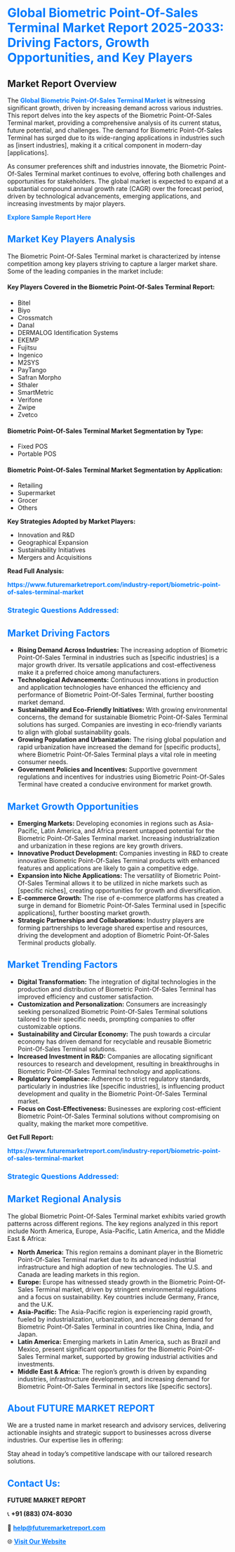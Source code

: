 <h1 style="color: #007BFF;">Global Biometric Point-Of-Sales Terminal Market Report 2025-2033: Driving Factors, Growth Opportunities, and Key Players</h1>

<section id="overview">
<h2>Market Report Overview</h2>
<p>The <a href="https://www.futuremarketreport.com/industry-report/biometric-point-of-sales-terminal-market" style="color: #007BFF; text-decoration: none;"><strong>Global Biometric Point-Of-Sales Terminal Market</strong></a> is witnessing significant growth, driven by increasing demand across various industries. This report delves into the key aspects of the Biometric Point-Of-Sales Terminal market, providing a comprehensive analysis of its current status, future potential, and challenges. The demand for Biometric Point-Of-Sales Terminal has surged due to its wide-ranging applications in industries such as [insert industries], making it a critical component in modern-day [applications].</p>
<p>As consumer preferences shift and industries innovate, the Biometric Point-Of-Sales Terminal market continues to evolve, offering both challenges and opportunities for stakeholders. The global market is expected to expand at a substantial compound annual growth rate (CAGR) over the forecast period, driven by technological advancements, emerging applications, and increasing investments by major players.</p>
</section>

<section id="overview">
<p><a href="https://www.futuremarketreport.com/request-sample/reportId=55030" style="color: #007BFF; text-decoration: none;"><strong>Explore Sample Report Here</strong></a></p>
</section>

<section id="key-players">
<h2 style="color: #007BFF;">Market Key Players Analysis</h2>
<p>The Biometric Point-Of-Sales Terminal market is characterized by intense competition among key players striving to capture a larger market share. Some of the leading companies in the market include:</p>
<h4>Key Players Covered in the Biometric Point-Of-Sales Terminal Report:</h4>
<ul><li>Bitel</li><li>Biyo</li><li>Crossmatch</li><li>Danal</li><li>DERMALOG Identification Systems</li><li>EKEMP</li><li>Fujitsu</li><li>Ingenico</li><li>M2SYS</li><li>PayTango</li><li>Safran Morpho</li><li>Sthaler</li><li>SmartMetric</li><li>Verifone</li><li>Zwipe</li><li>Zvetco</li></ul>
<h4>Biometric Point-Of-Sales Terminal Market Segmentation by Type:</h4>
<ul><li>Fixed POS</li><li>Portable POS</li></ul>

<h4>Biometric Point-Of-Sales Terminal Market Segmentation by Application:</h4>
<ul><li>Retailing</li><li>Supermarket</li><li>Grocer</li><li>Others</li></ul>
<p><strong>Key Strategies Adopted by Market Players:</strong></p>
<ul>
<li>Innovation and R&D</li>
<li>Geographical Expansion</li>
<li>Sustainability Initiatives</li>
<li>Mergers and Acquisitions</li>
</ul>
</section>

<section>
<p><strong>Read Full Analysis: </strong></p><a href="https://www.futuremarketreport.com/industry-report/biometric-point-of-sales-terminal-market" style="color: #007BFF; text-decoration: none;"><strong>https://www.futuremarketreport.com/industry-report/biometric-point-of-sales-terminal-market</strong></a>
<h3 style="color: #007BFF;">Strategic Questions Addressed:</h3>
</section>

<section id="driving-factors">
<h2 style="color: #007BFF;">Market Driving Factors</h2>
<ul>
<li><strong>Rising Demand Across Industries:</strong> The increasing adoption of Biometric Point-Of-Sales Terminal in industries such as [specific industries] is a major growth driver. Its versatile applications and cost-effectiveness make it a preferred choice among manufacturers.</li>
<li><strong>Technological Advancements:</strong> Continuous innovations in production and application technologies have enhanced the efficiency and performance of Biometric Point-Of-Sales Terminal, further boosting market demand.</li>
<li><strong>Sustainability and Eco-Friendly Initiatives:</strong> With growing environmental concerns, the demand for sustainable Biometric Point-Of-Sales Terminal solutions has surged. Companies are investing in eco-friendly variants to align with global sustainability goals.</li>
<li><strong>Growing Population and Urbanization:</strong> The rising global population and rapid urbanization have increased the demand for [specific products], where Biometric Point-Of-Sales Terminal plays a vital role in meeting consumer needs.</li>
<li><strong>Government Policies and Incentives:</strong> Supportive government regulations and incentives for industries using Biometric Point-Of-Sales Terminal have created a conducive environment for market growth.</li>
</ul>
</section>

<section id="growth-opportunities">
<h2 style="color: #007BFF;">Market Growth Opportunities</h2>
<ul>
<li><strong>Emerging Markets:</strong> Developing economies in regions such as Asia-Pacific, Latin America, and Africa present untapped potential for the Biometric Point-Of-Sales Terminal market. Increasing industrialization and urbanization in these regions are key growth drivers.</li>
<li><strong>Innovative Product Development:</strong> Companies investing in R&D to create innovative Biometric Point-Of-Sales Terminal products with enhanced features and applications are likely to gain a competitive edge.</li>
<li><strong>Expansion into Niche Applications:</strong> The versatility of Biometric Point-Of-Sales Terminal allows it to be utilized in niche markets such as [specific niches], creating opportunities for growth and diversification.</li>
<li><strong>E-commerce Growth:</strong> The rise of e-commerce platforms has created a surge in demand for Biometric Point-Of-Sales Terminal used in [specific applications], further boosting market growth.</li>
<li><strong>Strategic Partnerships and Collaborations:</strong> Industry players are forming partnerships to leverage shared expertise and resources, driving the development and adoption of Biometric Point-Of-Sales Terminal products globally.</li>
</ul>
</section>

<section id="trending-factors">
<h2 style="color: #007BFF;">Market Trending Factors</h2>
<ul>
<li><strong>Digital Transformation:</strong> The integration of digital technologies in the production and distribution of Biometric Point-Of-Sales Terminal has improved efficiency and customer satisfaction.</li>
<li><strong>Customization and Personalization:</strong> Consumers are increasingly seeking personalized Biometric Point-Of-Sales Terminal solutions tailored to their specific needs, prompting companies to offer customizable options.</li>
<li><strong>Sustainability and Circular Economy:</strong> The push towards a circular economy has driven demand for recyclable and reusable Biometric Point-Of-Sales Terminal solutions.</li>
<li><strong>Increased Investment in R&D:</strong> Companies are allocating significant resources to research and development, resulting in breakthroughs in Biometric Point-Of-Sales Terminal technology and applications.</li>
<li><strong>Regulatory Compliance:</strong> Adherence to strict regulatory standards, particularly in industries like [specific industries], is influencing product development and quality in the Biometric Point-Of-Sales Terminal market.</li>
<li><strong>Focus on Cost-Effectiveness:</strong> Businesses are exploring cost-efficient Biometric Point-Of-Sales Terminal solutions without compromising on quality, making the market more competitive.</li>
</ul>
</section>

<section>
<p><strong>Get Full Report: </strong></p><a href="https://www.futuremarketreport.com/industry-report/biometric-point-of-sales-terminal-market" style="color: #007BFF; text-decoration: none;"><strong>https://www.futuremarketreport.com/industry-report/biometric-point-of-sales-terminal-market</strong></a>
<h3 style="color: #007BFF;">Strategic Questions Addressed:</h3>
</section>


<section id="regional-analysis">
<h2 style="color: #007BFF;">Market Regional Analysis</h2>
<p>The global Biometric Point-Of-Sales Terminal market exhibits varied growth patterns across different regions. The key regions analyzed in this report include North America, Europe, Asia-Pacific, Latin America, and the Middle East & Africa:</p>
<ul>
<li><strong>North America:</strong> This region remains a dominant player in the Biometric Point-Of-Sales Terminal market due to its advanced industrial infrastructure and high adoption of new technologies. The U.S. and Canada are leading markets in this region.</li>
<li><strong>Europe:</strong> Europe has witnessed steady growth in the Biometric Point-Of-Sales Terminal market, driven by stringent environmental regulations and a focus on sustainability. Key countries include Germany, France, and the U.K.</li>
<li><strong>Asia-Pacific:</strong> The Asia-Pacific region is experiencing rapid growth, fueled by industrialization, urbanization, and increasing demand for Biometric Point-Of-Sales Terminal in countries like China, India, and Japan.</li>
<li><strong>Latin America:</strong> Emerging markets in Latin America, such as Brazil and Mexico, present significant opportunities for the Biometric Point-Of-Sales Terminal market, supported by growing industrial activities and investments.</li>
<li><strong>Middle East & Africa:</strong> The region’s growth is driven by expanding industries, infrastructure development, and increasing demand for Biometric Point-Of-Sales Terminal in sectors like [specific sectors].</li>
</ul>
</section>

<footer>
<h2 style="color: #007BFF;">About FUTURE MARKET REPORT</h2>
<p>We are a trusted name in market research and advisory services, delivering actionable insights and strategic support to businesses across diverse industries. Our expertise lies in offering:</p>

<p>Stay ahead in today’s competitive landscape with our tailored research solutions.</p>

<h2 style="color: #007BFF;">Contact Us:</h2>
<p><strong>FUTURE MARKET REPORT</strong></p>
<p>📞 <strong>+91 (883) 074-8030</strong></p>
<p>📧 <strong><a href="mailto:help@futuremarketreport.com" style="color: #007BFF;">help@futuremarketreport.com</a></strong></p>
<p>🌐 <strong><a href="https://www.futuremarketreport.com/" style="color: #007BFF;">Visit Our Website</a></strong></p>
</footer>